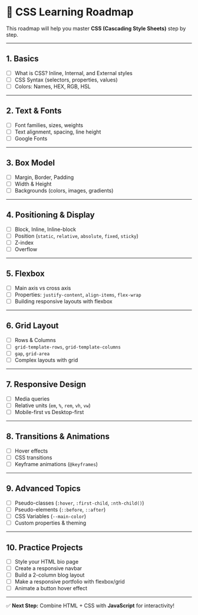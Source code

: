 # 🎨 CSS Learning Roadmap

This roadmap will help you master **CSS (Cascading Style Sheets)** step by step.  

---

## 1. Basics
- [ ] What is CSS? Inline, Internal, and External styles
- [ ] CSS Syntax (selectors, properties, values)
- [ ] Colors: Names, HEX, RGB, HSL

---

## 2. Text & Fonts
- [ ] Font families, sizes, weights
- [ ] Text alignment, spacing, line height
- [ ] Google Fonts

---

## 3. Box Model
- [ ] Margin, Border, Padding
- [ ] Width & Height
- [ ] Backgrounds (colors, images, gradients)

---

## 4. Positioning & Display
- [ ] Block, Inline, Inline-block
- [ ] Position (`static`, `relative`, `absolute`, `fixed`, `sticky`)
- [ ] Z-index
- [ ] Overflow

---

## 5. Flexbox
- [ ] Main axis vs cross axis
- [ ] Properties: `justify-content`, `align-items`, `flex-wrap`
- [ ] Building responsive layouts with flexbox

---

## 6. Grid Layout
- [ ] Rows & Columns
- [ ] `grid-template-rows`, `grid-template-columns`
- [ ] `gap`, `grid-area`
- [ ] Complex layouts with grid

---

## 7. Responsive Design
- [ ] Media queries
- [ ] Relative units (`em`, `%`, `rem`, `vh`, `vw`)
- [ ] Mobile-first vs Desktop-first

---

## 8. Transitions & Animations
- [ ] Hover effects
- [ ] CSS transitions
- [ ] Keyframe animations (`@keyframes`)

---

## 9. Advanced Topics
- [ ] Pseudo-classes (`:hover`, `:first-child`, `:nth-child()`)
- [ ] Pseudo-elements (`::before`, `::after`)
- [ ] CSS Variables (`--main-color`)
- [ ] Custom properties & theming

---

## 10. Practice Projects
- [ ] Style your HTML bio page
- [ ] Create a responsive navbar
- [ ] Build a 2-column blog layout
- [ ] Make a responsive portfolio with flexbox/grid
- [ ] Animate a button hover effect

---

✅ **Next Step:** Combine HTML + CSS with **JavaScript** for interactivity!
